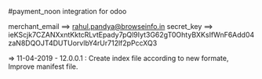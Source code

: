 #payment_noon integration for odoo

merchant_email ==> rahul.pandya@browseinfo.in
secret_key ==> ieKScjk7CZANXxntKktcRLvtEpady7pQl9Iyt3G62gT0OhtyBXKsIfWnF6Add04zaN8DQOJT4DUTUorvlbY4rUr712lf2pPccXQ3


=> 11-04-2019 - 12.0.0.1 : Create index file according to new formate, Improve manifest file.
